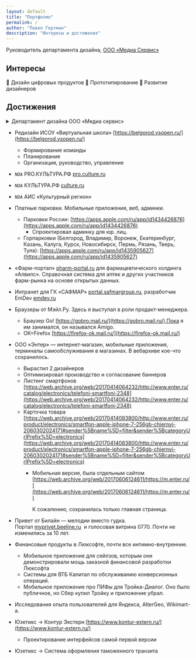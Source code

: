 ```yaml
---
layout: default
title: "Портфолио"
permalink: /
author: "Павел Гертман"
description: "Интересы и достижения"
---
```


Руководитель департамента дизайна, 
[ООО «Медиа Сервис»](http://mediaservicellc.ru/)

## Интересы

👊 Дизайн цифровых продуктов
🤜 Прототипирование
🤛 Развитие дизайнеров

## Достижения
<details>
<summary>Департамент дизайна ООО «Медиа сервис»</summary>
- Вырастил 4 дизайнеров
- Сформировал матрицу компетенций
- Выстроил партнерские отношения с командами разработки и эксплуатации
</details>
    
- Редизайн ИСОУ «Виртуальная школа» [https://belgorod.vsopen.ru/](https://belgorod.vsopen.ru/)
    - Формирование команды
    - Планирование
    - Организация, руководство, управление
- `NDA`  PRO.КУЛЬТУРА.РФ [pro.culture.ru](https://pro.culture.ru/)
- `NDA`  КУЛЬТУРА.РФ [culture.ru](https://www.culture.ru/)
- `NDA`  АИС «Культурный регион»
- Платные парковки. Мобильные приложения, веб, админки.
    - Парковки России: [https://apps.apple.com/ru/app/id1434426876](https://apps.apple.com/ru/app/id1434426876)
        - Спроектировал админку для юр. лиц.
    - Горпарковки (Белгород, Владимир, Воронеж, Екатеринбург, Казань, Калуга, Курск, Новосибирск, Пермь, Рязань, Тверь, Тула): [https://apps.apple.com/ru/app/id1435905627](https://apps.apple.com/ru/app/id1435905627)
- «Фарм-портал» [pharm-portal.ru](https://pharm-portal.ru/) для фармацевтического холдинга «Алвилс». Справочная система для аптек и других участников фарм-рынка на основе открытых данных.
- Интранет для ГК «САФМАР» [portal.safmargroup.ru](http://portal.safmargroup.ru/), 
разработчик EmDev [emdev.ru](https://www.emdev.ru/main)
- Браузеры от Мэйл.Ру. Здесь я выступал в роли продакт-менеджера.
    - Браузер Go! [https://gobro.mail.ru/](https://gobro.mail.ru/) Пока я им занимался, он назывался Amigo.
    - ОК+Firefox [https://firefox-ok.mail.ru/](https://firefox-ok.mail.ru/)
- ООО «Энтер» — интернет-магазин, мобильные приложения, терминалы самообслуживания в магазинах. В вебархиве кое-что сохранилось.
    - Вырастил 2 дизайнеров
    - Оптимизировал производство и согласование баннеров
    - Листинг смартфонов [https://web.archive.org/web/20170414064232/http://www.enter.ru/catalog/electronics/telefoni-smartfoni-2348](https://web.archive.org/web/20170414064232/http://www.enter.ru/catalog/electronics/telefoni-smartfoni-2348)
    - Карточка товара [https://web.archive.org/web/20170414083800/http://www.enter.ru/product/electronics/smartfon-apple-iphone-7-256gb-chiernyi-2060302024171#sender%5Bname%5D=filter&sender%5BcategoryUrlPrefix%5D=electronics](https://web.archive.org/web/20170414083800/http://www.enter.ru/product/electronics/smartfon-apple-iphone-7-256gb-chiernyi-2060302024171#sender%5Bname%5D=filter&sender%5BcategoryUrlPrefix%5D=electronics)
        - Мобильная версия, была отдельным сайтом [https://web.archive.org/web/20170606124611/https://m.enter.ru/](https://web.archive.org/web/20170606124611/https://m.enter.ru/)
            
            К сожалению, сохранилась только главная страница.
            
- Привет от Билайн — мелодии вместо гудка. Портал [myprivet.beeline.ru](http://myprivet.beeline.ru/) 
и голосовая витрина 0770. Почти не изменились за 10 лет.
- Финансовые продукты в Люксофте, почти все интимно-внутренние.
    - Мобильное приложение для сейлзов, которым они демонстрировали мощь заказной финансовой разработки Люксофта
    - Системы для ВТБ Капитал по обслуживанию конверсионных операций.
    - Мобильное приложение про ПИФы для Тройка-Диалог. 
    Оно было публичное, но Сбер купил Тройку и приложение убрал.
- Исследования опыта пользователей для Яндекса, AlterGeo, Wikimart-а.
- Юзетикс → Контур Экстерн [https://www.kontur-extern.ru/](https://www.kontur-extern.ru/)
    - Проектирование интерфейсов самой первой версии
- Юзетикс → Система оформления таможенного транзита
